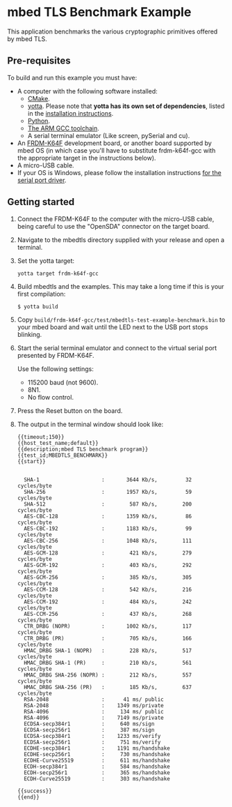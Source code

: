# mbed TLS Benchmark Example

This application benchmarks the various cryptographic primitives offered by mbed TLS.

## Pre-requisites

To build and run this example you must have:

* A computer with the following software installed:
    * [CMake](http://www.cmake.org/download/).
    * [yotta](https://github.com/ARMmbed/yotta). Please note that **yotta has its own set of dependencies**, listed in
      the [installation instructions](http://armmbed.github.io/yotta/#installing-on-windows).
    * [Python](https://www.python.org/downloads/).
    * [The ARM GCC toolchain](https://launchpad.net/gcc-arm-embedded).
    * A serial terminal emulator (Like screen, pySerial and cu).
* An [FRDM-K64F](http://developer.mbed.org/platforms/FRDM-K64F/) development board, or another board supported by mbed
  OS (in which case you'll have to substitute frdm-k64f-gcc with the appropriate target in the instructions below).
* A micro-USB cable.
* If your OS is Windows, please follow the installation
  instructions [for the serial port driver](https://developer.mbed.org/handbook/Windows-serial-configuration).

## Getting started

1. Connect the FRDM-K64F to the computer with the micro-USB cable, being careful to use the "OpenSDA" connector on the
   target board.

2. Navigate to the mbedtls directory supplied with your release and open a terminal.

3. Set the yotta target:

    ```
    yotta target frdm-k64f-gcc
    ```

4. Build mbedtls and the examples. This may take a long time if this is your first compilation:

    ```
    $ yotta build
    ```

5. Copy `build/frdm-k64f-gcc/test/mbedtls-test-example-benchmark.bin` to your mbed board and wait until the LED next to
   the USB port stops blinking.

6. Start the serial terminal emulator and connect to the virtual serial port presented by FRDM-K64F.

   Use the following settings:

    * 115200 baud (not 9600).
    * 8N1.
    * No flow control.

7. Press the Reset button on the board.

8. The output in the terminal window should look like:

    ```
    {{timeout;150}}
    {{host_test_name;default}}
    {{description;mbed TLS benchmark program}}
    {{test_id;MBEDTLS_BENCHMARK}}
    {{start}}


      SHA-1                    :       3644 Kb/s,         32 cycles/byte
      SHA-256                  :       1957 Kb/s,         59 cycles/byte
      SHA-512                  :        587 Kb/s,        200 cycles/byte
      AES-CBC-128              :       1359 Kb/s,         86 cycles/byte
      AES-CBC-192              :       1183 Kb/s,         99 cycles/byte
      AES-CBC-256              :       1048 Kb/s,        111 cycles/byte
      AES-GCM-128              :        421 Kb/s,        279 cycles/byte
      AES-GCM-192              :        403 Kb/s,        292 cycles/byte
      AES-GCM-256              :        385 Kb/s,        305 cycles/byte
      AES-CCM-128              :        542 Kb/s,        216 cycles/byte
      AES-CCM-192              :        484 Kb/s,        242 cycles/byte
      AES-CCM-256              :        437 Kb/s,        268 cycles/byte
      CTR_DRBG (NOPR)          :       1002 Kb/s,        117 cycles/byte
      CTR_DRBG (PR)            :        705 Kb/s,        166 cycles/byte
      HMAC_DRBG SHA-1 (NOPR)   :        228 Kb/s,        517 cycles/byte
      HMAC_DRBG SHA-1 (PR)     :        210 Kb/s,        561 cycles/byte
      HMAC_DRBG SHA-256 (NOPR) :        212 Kb/s,        557 cycles/byte
      HMAC_DRBG SHA-256 (PR)   :        185 Kb/s,        637 cycles/byte
      RSA-2048                 :      41 ms/ public
      RSA-2048                 :    1349 ms/private
      RSA-4096                 :     134 ms/ public
      RSA-4096                 :    7149 ms/private
      ECDSA-secp384r1          :     640 ms/sign
      ECDSA-secp256r1          :     387 ms/sign
      ECDSA-secp384r1          :    1233 ms/verify
      ECDSA-secp256r1          :     751 ms/verify
      ECDHE-secp384r1          :    1191 ms/handshake
      ECDHE-secp256r1          :     730 ms/handshake
      ECDHE-Curve25519         :     611 ms/handshake
      ECDH-secp384r1           :     584 ms/handshake
      ECDH-secp256r1           :     365 ms/handshake
      ECDH-Curve25519          :     303 ms/handshake

    {{success}}
    {{end}}
    ```
